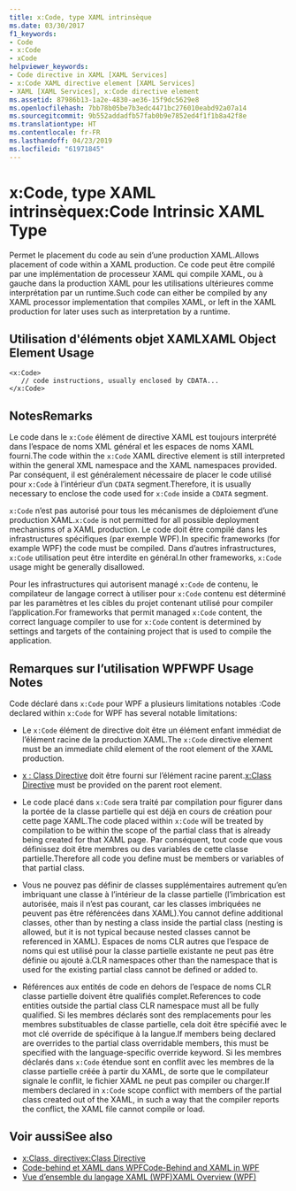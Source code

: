 ```yaml
---
title: x:Code, type XAML intrinsèque
ms.date: 03/30/2017
f1_keywords:
- Code
- x:Code
- xCode
helpviewer_keywords:
- Code directive in XAML [XAML Services]
- x:Code XAML directive element [XAML Services]
- XAML [XAML Services], x:Code directive element
ms.assetid: 87986b13-1a2e-4830-ae36-15f9dc5629e8
ms.openlocfilehash: 7bb78b05be7b3edc4471bc276010eabd92a07a14
ms.sourcegitcommit: 9b552addadfb57fab0b9e7852ed4f1f1b8a42f8e
ms.translationtype: HT
ms.contentlocale: fr-FR
ms.lasthandoff: 04/23/2019
ms.locfileid: "61971845"
---
```

# <a name="xcode-intrinsic-xaml-type"></a><span data-ttu-id="fb4de-102">x:Code, type XAML intrinsèque</span><span class="sxs-lookup"><span data-stu-id="fb4de-102">x:Code Intrinsic XAML Type</span></span>
<span data-ttu-id="fb4de-103">Permet le placement du code au sein d’une production XAML.</span><span class="sxs-lookup"><span data-stu-id="fb4de-103">Allows placement of code within a XAML production.</span></span> <span data-ttu-id="fb4de-104">Ce code peut être compilé par une implémentation de processeur XAML qui compile XAML, ou à gauche dans la production XAML pour les utilisations ultérieures comme interprétation par un runtime.</span><span class="sxs-lookup"><span data-stu-id="fb4de-104">Such code can either be compiled by any XAML processor implementation that compiles XAML, or left in the XAML production for later uses such as interpretation by a runtime.</span></span>  
  
## <a name="xaml-object-element-usage"></a><span data-ttu-id="fb4de-105">Utilisation d'éléments objet XAML</span><span class="sxs-lookup"><span data-stu-id="fb4de-105">XAML Object Element Usage</span></span>  
  
```  
<x:Code>  
   // code instructions, usually enclosed by CDATA...  
</x:Code>  
```  
  
## <a name="remarks"></a><span data-ttu-id="fb4de-106">Notes</span><span class="sxs-lookup"><span data-stu-id="fb4de-106">Remarks</span></span>  
 <span data-ttu-id="fb4de-107">Le code dans le `x:Code` élément de directive XAML est toujours interprété dans l’espace de noms XML général et les espaces de noms XAML fourni.</span><span class="sxs-lookup"><span data-stu-id="fb4de-107">The code within the `x:Code` XAML directive element is still interpreted within the general XML namespace and the XAML namespaces provided.</span></span> <span data-ttu-id="fb4de-108">Par conséquent, il est généralement nécessaire de placer le code utilisé pour `x:Code` à l’intérieur d’un `CDATA` segment.</span><span class="sxs-lookup"><span data-stu-id="fb4de-108">Therefore, it is usually necessary to enclose the code used for `x:Code` inside a `CDATA` segment.</span></span>  
  
 <span data-ttu-id="fb4de-109">`x:Code` n’est pas autorisé pour tous les mécanismes de déploiement d’une production XAML.</span><span class="sxs-lookup"><span data-stu-id="fb4de-109">`x:Code` is not permitted for all possible deployment mechanisms of a XAML production.</span></span> <span data-ttu-id="fb4de-110">Le code doit être compilé dans les infrastructures spécifiques (par exemple WPF).</span><span class="sxs-lookup"><span data-stu-id="fb4de-110">In specific frameworks (for example WPF) the code must be compiled.</span></span> <span data-ttu-id="fb4de-111">Dans d’autres infrastructures, `x:Code` utilisation peut être interdite en général.</span><span class="sxs-lookup"><span data-stu-id="fb4de-111">In other frameworks, `x:Code` usage might be generally disallowed.</span></span>  
  
 <span data-ttu-id="fb4de-112">Pour les infrastructures qui autorisent managé `x:Code` de contenu, le compilateur de langage correct à utiliser pour `x:Code` contenu est déterminé par les paramètres et les cibles du projet contenant utilisé pour compiler l’application.</span><span class="sxs-lookup"><span data-stu-id="fb4de-112">For frameworks that permit managed `x:Code` content, the correct language compiler to use for `x:Code` content is determined by settings and targets of the containing project that is used to compile the application.</span></span>  
  
## <a name="wpf-usage-notes"></a><span data-ttu-id="fb4de-113">Remarques sur l’utilisation WPF</span><span class="sxs-lookup"><span data-stu-id="fb4de-113">WPF Usage Notes</span></span>  
 <span data-ttu-id="fb4de-114">Code déclaré dans `x:Code` pour WPF a plusieurs limitations notables :</span><span class="sxs-lookup"><span data-stu-id="fb4de-114">Code declared within `x:Code` for WPF has several notable limitations:</span></span>  
  
- <span data-ttu-id="fb4de-115">Le `x:Code` élément de directive doit être un élément enfant immédiat de l’élément racine de la production XAML.</span><span class="sxs-lookup"><span data-stu-id="fb4de-115">The `x:Code` directive element must be an immediate child element of the root element of the XAML production.</span></span>  
  
- <span data-ttu-id="fb4de-116">[x : Class Directive](x-class-directive.md) doit être fourni sur l’élément racine parent.</span><span class="sxs-lookup"><span data-stu-id="fb4de-116">[x:Class Directive](x-class-directive.md) must be provided on the parent root element.</span></span>  
  
- <span data-ttu-id="fb4de-117">Le code placé dans `x:Code` sera traité par compilation pour figurer dans la portée de la classe partielle qui est déjà en cours de création pour cette page XAML.</span><span class="sxs-lookup"><span data-stu-id="fb4de-117">The code placed within `x:Code` will be treated by compilation to be within the scope of the partial class that is already being created for that XAML page.</span></span> <span data-ttu-id="fb4de-118">Par conséquent, tout code que vous définissez doit être membres ou des variables de cette classe partielle.</span><span class="sxs-lookup"><span data-stu-id="fb4de-118">Therefore all code you define must be members or variables of that partial class.</span></span>  
  
- <span data-ttu-id="fb4de-119">Vous ne pouvez pas définir de classes supplémentaires autrement qu’en imbriquant une classe à l’intérieur de la classe partielle (l’imbrication est autorisée, mais il n’est pas courant, car les classes imbriquées ne peuvent pas être référencées dans XAML).</span><span class="sxs-lookup"><span data-stu-id="fb4de-119">You cannot define additional classes, other than by nesting a class inside the partial class (nesting is allowed, but it is not typical because nested classes cannot be referenced in XAML).</span></span> <span data-ttu-id="fb4de-120">Espaces de noms CLR autres que l’espace de noms qui est utilisé pour la classe partielle existante ne peut pas être définie ou ajouté à.</span><span class="sxs-lookup"><span data-stu-id="fb4de-120">CLR namespaces other than the namespace that is used for the existing partial class cannot be defined or added to.</span></span>  
  
- <span data-ttu-id="fb4de-121">Références aux entités de code en dehors de l’espace de noms CLR classe partielle doivent être qualifiés complet.</span><span class="sxs-lookup"><span data-stu-id="fb4de-121">References to code entities outside the partial class CLR namespace must all be fully qualified.</span></span> <span data-ttu-id="fb4de-122">Si les membres déclarés sont des remplacements pour les membres substituables de classe partielle, cela doit être spécifié avec le mot clé override de spécifique à la langue.</span><span class="sxs-lookup"><span data-stu-id="fb4de-122">If members being declared are overrides to the partial class overridable members, this must be specified with the language-specific override keyword.</span></span> <span data-ttu-id="fb4de-123">Si les membres déclarés dans `x:Code` étendue sont en conflit avec les membres de la classe partielle créée à partir du XAML, de sorte que le compilateur signale le conflit, le fichier XAML ne peut pas compiler ou charger.</span><span class="sxs-lookup"><span data-stu-id="fb4de-123">If members declared in `x:Code` scope conflict with members of the partial class created out of the XAML, in such a way that the compiler reports the conflict, the XAML file cannot compile or load.</span></span>  
  
## <a name="see-also"></a><span data-ttu-id="fb4de-124">Voir aussi</span><span class="sxs-lookup"><span data-stu-id="fb4de-124">See also</span></span>

- [<span data-ttu-id="fb4de-125">x:Class, directive</span><span class="sxs-lookup"><span data-stu-id="fb4de-125">x:Class Directive</span></span>](x-class-directive.md)
- [<span data-ttu-id="fb4de-126">Code-behind et XAML dans WPF</span><span class="sxs-lookup"><span data-stu-id="fb4de-126">Code-Behind and XAML in WPF</span></span>](../wpf/advanced/code-behind-and-xaml-in-wpf.md)
- [<span data-ttu-id="fb4de-127">Vue d’ensemble du langage XAML (WPF)</span><span class="sxs-lookup"><span data-stu-id="fb4de-127">XAML Overview (WPF)</span></span>](../wpf/advanced/xaml-overview-wpf.md)
